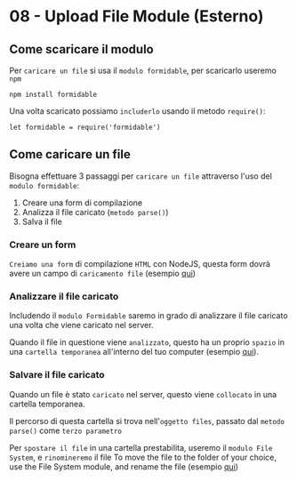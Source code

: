 # 08 - Upload File Module (Esterno)

## Come scaricare il modulo

Per `caricare un file` si usa il `modulo formidable`, per scaricarlo useremo `npm`

```
npm install formidable
```

Una volta scaricato possiamo `includerlo` usando il metodo `require()`:

```
let formidable = require('formidable')
```

## Come caricare un file

Bisogna effettuare 3 passaggi per `caricare un file` attraverso l'uso del `modulo formidable`:

1. Creare una form di compilazione
2. Analizza il file caricato (`metodo parse()`)
3. Salva il file

### Creare un form

`Creiamo una form` di compilazione `HTML` con NodeJS, questa form dovrà avere un campo di `caricamento file`
   (esempio [qui](08_Esempio01.js))

### Analizzare il file caricato

Includendo il `modulo Formidable` saremo in grado di analizzare il file caricato una volta che viene
    caricato nel server.

Quando il file in questione viene `analizzato`, questo ha un proprio `spazio` in una `cartella temporanea`
    all'interno del tuo computer (esempio [qui](08_Esempio02.js)).

### Salvare il file caricato

Quando un file è stato `caricato` nel server, questo viene `collocato` in una cartella temporanea.

Il percorso di questa cartella si trova nell'`oggetto files`, passato dal `metodo parse()` come `terzo parametro`

Per `spostare il file` in una cartella prestabilita, useremo il `modulo File System`, e `rinomineremo` il file
To move the file to the folder of your choice, use the File System module, and rename the file
    (esempio [qui](08_Esempio03.js))
